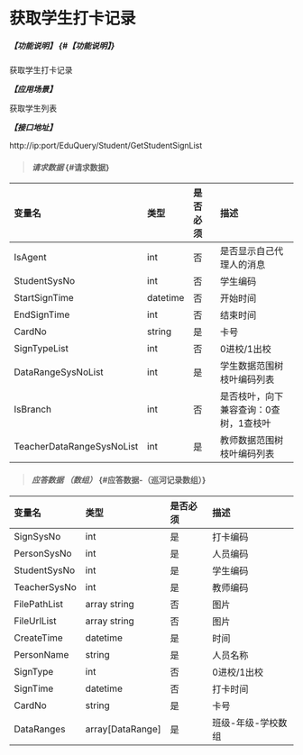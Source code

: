 # 获取学生打卡记录

##### _【功能说明】_ {#【功能说明】}

获取学生打卡记录

_**【应用场景】**_

获取学生列表

_**【接口地址】**_

http://ip:port/EduQuery/Student/GetStudentSignList

> #### _请求数据_ {#请求数据}

| 变量名 | 类型 | 是否必须 | 描述 |
| :--- | :--- | :--- | :--- |
| IsAgent | int | 否 | 是否显示自己代理人的消息 |
| StudentSysNo| int | 否 | 学生编码 |
| StartSignTime| datetime| 否 | 开始时间|
| EndSignTime| int | 否 | 结束时间 |
| CardNo| string| 是 | 卡号 |
| SignTypeList| int| 否 | 0进校/1出校 |
| DataRangeSysNoList | int | 是 | 学生数据范围树枝叶编码列表 |
| IsBranch | int | 否 | 是否枝叶，向下兼容查询：0查树，1查枝叶 |
| TeacherDataRangeSysNoList | int | 是 | 教师数据范围树枝叶编码列表 |


> #### _应答数据 （数组）_ {#应答数据-（巡河记录数组）}

| 变量名 | 类型 | 是否必须 | 描述 |
| :--- | :--- | :--- | :--- |
| SignSysNo| int| 是 | 打卡编码 |
| PersonSysNo| int| 是 | 人员编码 |
| StudentSysNo| int| 是 | 学生编码 |
| TeacherSysNo| int| 是 | 教师编码 |
| FilePathList|array string| 否 | 图片|
| FileUrlList|array string| 否 | 图片|
| CreateTime| datetime| 是 | 时间 |
| PersonName| string| 是 | 人员名称|
| SignType| int| 否 | 0进校/1出校 |
| SignTime| datetime| 否| 打卡时间 |
| CardNo| string| 是 | 卡号 |
| DataRanges| array[DataRange]| 是 | 班级-年级-学校数组 |




